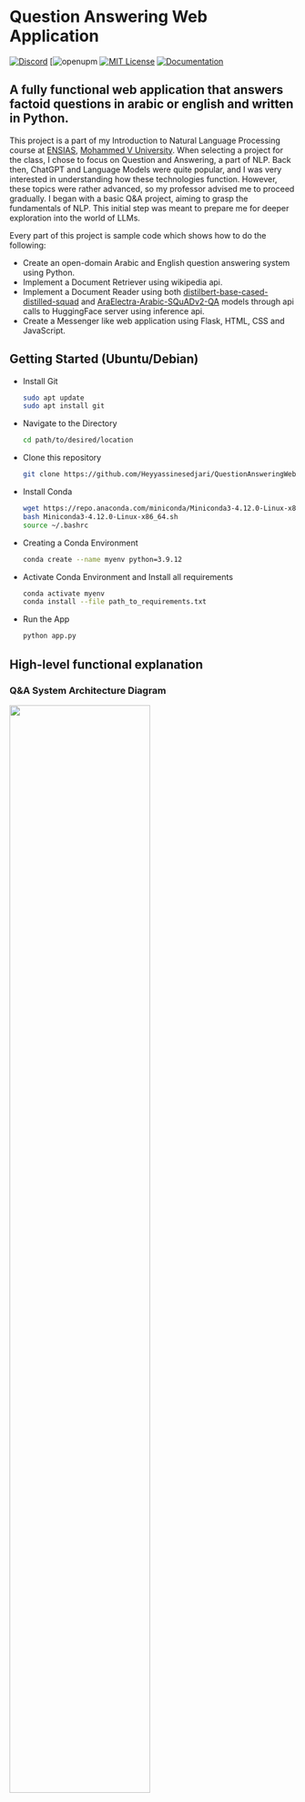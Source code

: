 # Question Answering Web Application

[![Discord](https://img.shields.io/discord/823720615965622323.svg?style=for-the-badge)](https://discord.gg/DGxZRP3qeg)
[![openupm](https://img.shields.io/badge/Python-3.9.12-green)
[![MIT License](https://img.shields.io/badge/license-MIT-blue.svg?style=for-the-badge)](https://github.com/alelievr/Mixture/blob/master/LICENSE)
[![Documentation](https://img.shields.io/badge/Documentation-github-brightgreen.svg?style=for-the-badge)](https://alelievr.github.io/Mixture/manual/GettingStarted.html)

## A fully functional web application that answers factoid questions in arabic or english and written in Python.

This project is a part of my Introduction to Natural Language Processing course at [ENSIAS](https://fr.wikipedia.org/wiki/%C3%89cole_nationale_sup%C3%A9rieure_d%27informatique_et_d%27analyse_des_syst%C3%A8mes), [Mohammed V University](https://en.wikipedia.org/wiki/Mohammed_V_University). When selecting a project for the class, I chose to focus on Question and Answering, a part of NLP. Back then, ChatGPT and Language Models were quite popular, and I was very interested in understanding how these technologies function. However, these topics were rather advanced, so my professor advised me to proceed gradually. I began with a basic Q&A project, aiming to grasp the fundamentals of NLP. This initial step was meant to prepare me for deeper exploration into the world of LLMs.

Every part of this project is sample code which shows how to do the following:

* Create an open-domain Arabic and English question answering system using Python.
* Implement a Document Retriever using wikipedia api.
* Implement a Document Reader using both [distilbert-base-cased-distilled-squad](https://huggingface.co/distilbert-base-cased-distilled-squad) and [AraElectra-Arabic-SQuADv2-QA](https://huggingface.co/ZeyadAhmed/AraElectra-Arabic-SQuADv2-QA) models through api calls to HuggingFace server using inference api.
* Create a Messenger like web application using Flask, HTML, CSS and JavaScript.

## Getting Started (Ubuntu/Debian)
* Install Git
  ```bash
  sudo apt update
  sudo apt install git
* Navigate to the Directory
  ```bash
  cd path/to/desired/location
  
* Clone this repository
  ```bash
  git clone https://github.com/Heyyassinesedjari/QuestionAnsweringWebApp.git
* Install Conda
  ```bash
  wget https://repo.anaconda.com/miniconda/Miniconda3-4.12.0-Linux-x86_64.sh
  bash Miniconda3-4.12.0-Linux-x86_64.sh
  source ~/.bashrc

* Creating a Conda Environment
  ```bash
  conda create --name myenv python=3.9.12
* Activate Conda Environment and Install all requirements
  ```bash
  conda activate myenv
  conda install --file path_to_requirements.txt
* Run the App
  ```bash
  python app.py

## High-level functional explanation

### Q&A System Architecture Diagram
<img src="https://github.com/Heyyassinesedjari/QuestionAnsweringWebApp/assets/94799575/ced251a7-9413-4dc0-8f0e-beac07ba3668" width="70%" height="70%">

### Document Retriever Architecture Diagram
<img src="https://github.com/Heyyassinesedjari/QuestionAnsweringWebApp/assets/94799575/602dad7c-bbd6-42a4-837d-a90e797ab187" width="70%" height="70%">

### Document Reader Architecture Diagram
<img src="https://github.com/Heyyassinesedjari/QuestionAnsweringWebApp/assets/94799575/ced251a7-9413-4dc0-8f0e-beac07ba3668" width="70%" height="70%">

### Application Sequence Diagram
<img src="https://github.com/Heyyassinesedjari/QuestionAnsweringWebApp/assets/94799575/83f19996-94c1-4be5-ba6f-ef1ff1329bbd" width="70%" height="70%">

###  Video Demo
https://github.com/Heyyassinesedjari/QuestionAnsweringWebApp/assets/94799575/5bd7fd0f-f1a5-409f-91ef-5dafd6d35a80

### Project Defense Presentation (Google Slides)
https://docs.google.com/presentation/d/1vQKFpJJx6TmtOgJ8upJHEEu_9QU-tWXH/edit?usp=sharing&ouid=100061785569173216725&rtpof=true&sd=true

